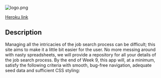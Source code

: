 ![logo.png](https://s13.postimg.org/lnbhemlav/logo.png)

[Heroku link][heroku]

[heroku]: http://www.herokuapp.com

## Description 

Managing all the intricacies of the job search process can be difficult; this site aims to make it a little bit easier for the user. No more messing around with nasty spreadsheets, we will provide a repository for all your details of the job search process. By the end of Week 9, this app will, at a minimum, satisfy the following criteria with smooth, bug-free navigation, adequate seed data and sufficient CSS styling:
